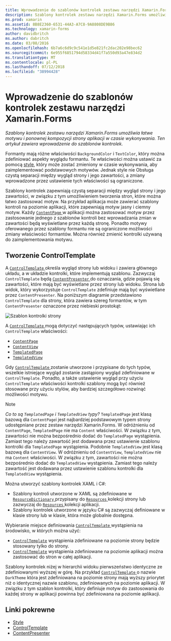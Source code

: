 ```yaml
---
title: Wprowadzenie do szablonów kontrolek zestawu narzędzi Xamarin.Forms
description: Szablony kontrolek zestawu narzędzi Xamarin.Forms umożliwia łatwe motywu i ponownej kompozycji strony aplikacji w czasie wykonywania. Ten artykuł zawiera wprowadzenie do szablonów kontrolek.
ms.prod: xamarin
ms.assetid: 8B8E2360-6531-44A3-A7C8-9A8808DE9B86
ms.technology: xamarin-forms
author: davidbritch
ms.author: dabritch
ms.date: 03/08/2016
ms.openlocfilehash: 6b7a6c6d9c9c541e1d5e821fc2dac202e98bec62
ms.sourcegitcommit: 6e955f6851794d58334d41f7a550d93a47e834d2
ms.translationtype: MT
ms.contentlocale: pl-PL
ms.lasthandoff: 07/12/2018
ms.locfileid: "38994428"
---
```

# <a name="introduction-to-xamarinforms-control-templates"></a>Wprowadzenie do szablonów kontrolek zestawu narzędzi Xamarin.Forms

_Szablony kontrolek zestawu narzędzi Xamarin.Forms umożliwia łatwe motywu i ponownej kompozycji strony aplikacji w czasie wykonywania. Ten artykuł zawiera wprowadzenie do szablonów kontrolek._

Formanty mają różne właściwości `BackgroundColor` i `TextColor`, który można zdefiniować aspekty wyglądu formantu. Te właściwości można ustawić za pomocą [style](~/xamarin-forms/user-interface/styles/index.md), który może zostać zmieniony w czasie wykonywania, aby zaimplementować podstawowych motywów. Jednak style nie Obsługa czystą separacji między wygląd strony i jego zawartości, a zmiany wprowadzone przez ustawienie tych właściwości są ograniczone.

Szablony kontrolek zapewniają czystą separacji między wygląd strony i jego zawartości, w związku z tym umożliwieniem tworzenia stron, które można łatwo zastosować motyw. Na przykład aplikacja może zawierać szablony kontroli na poziomie aplikacji, które zapewniają motyw jasny i ciemny motyw. Każdy [ `ContentPage` ](xref:Xamarin.Forms.ContentPage) w aplikacji można zastosować motyw przez zastosowanie jednego z szablonów kontroli bez wprowadzania zmian w zawartości będą wyświetlane przez każdą stronę. Ponadto motywy oferowanego przez szablony formantu nie są ograniczone możliwości zmiany właściwości formantów. Można również zmienić kontrolki używaną do zaimplementowania motywu.

## <a name="creating-a-controltemplate"></a>Tworzenie ControlTemplate

A [ `ControlTemplate` ](xref:Xamarin.Forms.ControlTemplate) określa wygląd strony lub widoku i zawiera głównego układu, a w układzie kontrolki, które implementują szablonu. Zazwyczaj `ControlTemplate` będą [ `ContentPresenter` ](xref:Xamarin.Forms.ContentPresenter) do oznaczania, gdzie pojawią się zawartości, które mają być wyświetlane przez strony lub widoku. Strona lub widok, który wykorzystuje `ControlTemplate` zdefiniuje mają być wyświetlane przez `ContentPresenter`. Na poniższym diagramie przedstawiono `ControlTemplate` dla strony, która zawiera szereg formantów, w tym `ContentPresenter` oznaczone przez niebieski prostokąt:

![](introduction-images/control-template.png "Szablon kontrolki strony")

A [ `ControlTemplate` ](xref:Xamarin.Forms.ControlTemplate) mogą dotyczyć następujących typów, ustawiając ich `ControlTemplate` właściwości:

- [`ContentPage`](xref:Xamarin.Forms.ContentPage)
- [`ContentView`](xref:Xamarin.Forms.ContentView)
- [`TemplatedPage`](xref:Xamarin.Forms.TemplatedPage)
- [`TemplatedView`](xref:Xamarin.Forms.TemplatedView)

Gdy [ `ControlTemplate` ](xref:Xamarin.Forms.ControlTemplate) zostanie utworzone i przypisane do tych typów, wszelkie istniejące wygląd zostanie zastąpiony wygląd zdefiniowane w `ControlTemplate`. Ponadto, a także ustawienie wygląd przy użyciu `ControlTemplate` właściwości kontrolki szablony mogą być również stosowane przy użyciu stylów, aby bardziej szczegółowo rozwinąć możliwości motywu.

> [!NOTE]
>  *Co to są `TemplatedPage` i `TemplatedView` typy?* `TemplatedPage` jest klasą bazową dla `ContentPage`i jest najbardziej podstawowym typem strony udostępniane przez zestaw narzędzi Xamarin.Forms. W odróżnieniu od `ContentPage`, `TemplatedPage` nie ma `Content` właściwości. W związku z tym, zawartości nie można bezpośrednio dodać do `TemplatedPage` wystąpienia. Zamiast tego należy zawartość jest dodawana przez ustawienie szablonu kontrolki dla `TemplatedPage` wystąpienia. Podobnie `TemplatedView` jest klasą bazową dla `ContentView`. W odróżnieniu od `ContentView`, `TemplatedView` nie ma `Content` właściwości. W związku z tym, zawartości nie można bezpośrednio dodać do `TemplatedView` wystąpienia. Zamiast tego należy zawartość jest dodawana przez ustawienie szablonu kontrolki dla `TemplatedView` wystąpienia.

Można utworzyć szablony kontrolek XAML i C#:

- Szablony kontroli utworzone w XAML są zdefiniowane w [ `ResourceDictionary` ](xref:Xamarin.Forms.ResourceDictionary) przypisany do [ `Resources` ](xref:Xamarin.Forms.VisualElement.Resources) kolekcji strony lub zazwyczaj do [ `Resources` ](xref:Xamarin.Forms.Application.Resources) kolekcji aplikacji.
- Szablony kontrolek utworzone w języku C# są zazwyczaj definiowane w klasie strony lub w klasie, która może globalnie dostępna.

Wybieranie miejsce definiowania [ `ControlTemplate` ](xref:Xamarin.Forms.ControlTemplate) wystąpienia na środowisko, w których można użyć:

- [`ControlTemplate`](xref:Xamarin.Forms.ControlTemplate) wystąpienia zdefiniowane na poziomie strony będzie stosowany tylko do strony.
- [`ControlTemplate`](xref:Xamarin.Forms.ControlTemplate) wystąpienia zdefiniowane na poziomie aplikacji można zastosować do stron w całej aplikacji.

Szablony kontrolek niżej w hierarchii widoku pierwszeństwo identyczne ze zdefiniowanymi wyższej w górę. Na przykład [ `ControlTemplate` ](xref:Xamarin.Forms.ControlTemplate) o nazwie `DarkTheme` która jest zdefiniowana na poziomie strony mają wyższy priorytet niż o identycznej nazwie szablonu, zdefiniowanych na poziomie aplikacji. W związku z tym szablon kontrolki, który definiuje motyw do zastosowania do każdej strony w aplikacji powinna być zdefiniowana na poziomie aplikacji.


## <a name="related-links"></a>Linki pokrewne

- [Style](~/xamarin-forms/user-interface/styles/index.md)
- [ControlTemplate](xref:Xamarin.Forms.ControlTemplate)
- [ContentPresenter](xref:Xamarin.Forms.ContentPresenter)
